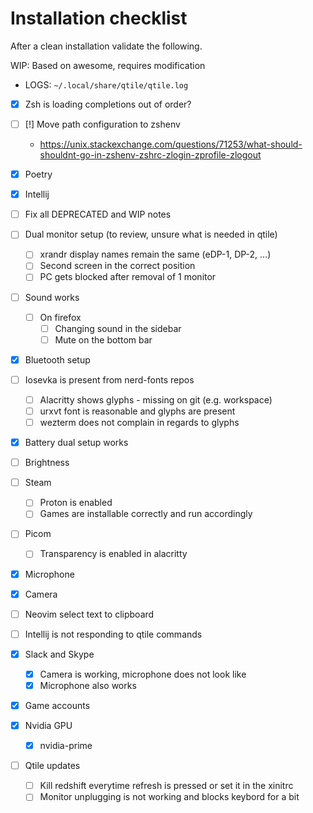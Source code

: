 # Installation checklist

After a clean installation validate the following.

WIP: Based on awesome, requires modification

- LOGS: `~/.local/share/qtile/qtile.log`

- [x] Zsh is loading completions out of order?
- [ ] [!] Move path configuration to zshenv
    - <https://unix.stackexchange.com/questions/71253/what-should-shouldnt-go-in-zshenv-zshrc-zlogin-zprofile-zlogout>
- [x] Poetry
- [x] Intellij
- [ ] Fix all DEPRECATED and WIP notes

- [ ] Dual monitor setup (to review, unsure what is needed in qtile)
    - [ ] xrandr display names remain the same (eDP-1, DP-2, ...)
    - [ ] Second screen in the correct position
    - [ ] PC gets blocked after removal of 1 monitor
- [ ] Sound works
    - [ ] On firefox
        - [ ] Changing sound in the sidebar
        - [ ] Mute on the bottom bar
- [x] Bluetooth setup
- [ ] Iosevka is present from nerd-fonts repos
    - [ ] Alacritty shows glyphs - missing on git (e.g. workspace)
    - [ ] urxvt font is reasonable and glyphs are present
    - [ ] wezterm does not complain in regards to glyphs
- [x] Battery dual setup works
- [ ] Brightness
- [ ] Steam
    - [ ] Proton is enabled
    - [ ] Games are installable correctly and run accordingly
- [ ] Picom
    - [ ] Transparency is enabled in alacritty
- [x] Microphone
- [x] Camera
- [ ] Neovim select text to clipboard
- [ ] Intellij is not responding to qtile commands
- [x] Slack and Skype
    - [x] Camera is working, microphone does not look like
    - [x] Microphone also works
- [x] Game accounts
- [x] Nvidia GPU
    - [x] nvidia-prime

- [ ] Qtile updates
    - [ ] Kill redshift everytime refresh is pressed or set it in the xinitrc
    - [ ] Monitor unplugging is not working and blocks keybord for a bit
